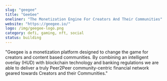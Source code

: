 ```yaml
---
slug: "geegee"
title: "GeeGee"
oneliner: "The Monetization Engine For Creators And Their Communities"
website: "https://geegee.io/"
logo: /img/geegee-logo.png
category: defi, gaming, nft, social
status: building
---
```


"Geegee is a monetization platform designed to change the game for creators and content based communities. By combining an intelligent overlay (HUD) with blockchain technology and banking regulations we are able to deliver a truly Peer2Peer community-centric financial network geared towards Creators and their Communities."

